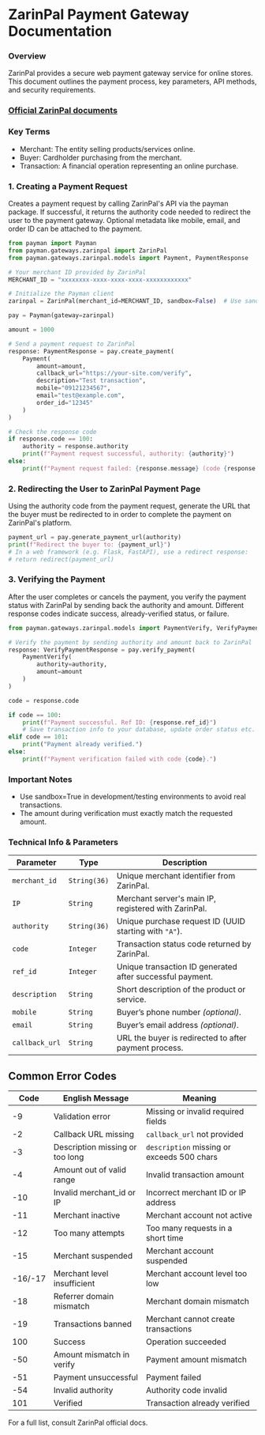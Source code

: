 # ZarinPal Payment Gateway Documentation

### Overview

ZarinPal provides a secure web payment gateway service for online stores. This document outlines the payment process, key parameters, API methods, and security requirements.

### [Official ZarinPal documents](https://www.zarinpal.com/docs/)

### Key Terms

- Merchant: The entity selling products/services online.
- Buyer: Cardholder purchasing from the merchant.
- Transaction: A financial operation representing an online purchase.

### 1. Creating a Payment Request
Creates a payment request by calling ZarinPal's API via the payman package. If successful, it returns the authority code needed to redirect the user to the payment gateway. Optional metadata like mobile, email, and order ID can be attached to the payment.

```python
from payman import Payman
from payman.gateways.zarinpal import ZarinPal
from payman.gateways.zarinpal.models import Payment, PaymentResponse

# Your merchant ID provided by ZarinPal
MERCHANT_ID = "xxxxxxxx-xxxx-xxxx-xxxx-xxxxxxxxxxxx"

# Initialize the Payman client
zarinpal = ZarinPal(merchant_id=MERCHANT_ID, sandbox=False)  # Use sandbox=True for testing

pay = Payman(gateway=zarinpal)

amount = 1000

# Send a payment request to ZarinPal
response: PaymentResponse = pay.create_payment(
    Payment(
        amount=amount,
        callback_url="https://your-site.com/verify",
        description="Test transaction",
        mobile="09121234567",
        email="test@example.com",
        order_id="12345"
    )
)

# Check the response code
if response.code == 100:
    authority = response.authority
    print(f"Payment request successful, authority: {authority}")
else:
    print(f"Payment request failed: {response.message} (code {response.code})")
```

### 2. Redirecting the User to ZarinPal Payment Page
Using the authority code from the payment request, generate the URL that the buyer must be redirected to in order to complete the payment on ZarinPal's platform.
```python
payment_url = pay.generate_payment_url(authority)
print(f"Redirect the buyer to: {payment_url}")
# In a web framework (e.g. Flask, FastAPI), use a redirect response:
# return redirect(payment_url)
```

### 3. Verifying the Payment
After the user completes or cancels the payment, you verify the payment status with ZarinPal by sending back the authority and amount. Different response codes indicate success, already-verified status, or failure.
```python
from payman.gateways.zarinpal.models import PaymentVerify, VerifyPaymentResponse

# Verify the payment by sending authority and amount back to ZarinPal
response: VerifyPaymentResponse = pay.verify_payment(
    PaymentVerify(
        authority=authority, 
        amount=amount
    )
)

code = response.code

if code == 100:
    print(f"Payment successful. Ref ID: {response.ref_id}")
    # Save transaction info to your database, update order status etc.
elif code == 101:
    print("Payment already verified.")
else:
    print(f"Payment verification failed with code {code}.")
```

### Important Notes

- Use sandbox=True in development/testing environments to avoid real transactions.
- The amount during verification must exactly match the requested amount.


### Technical Info & Parameters

| Parameter      | Type         | Description                                               |
| -------------- | ------------ | --------------------------------------------------------- |
| `merchant_id`  | `String(36)` | Unique merchant identifier from ZarinPal.                 |
| `IP`           | `String`     | Merchant server's main IP, registered with ZarinPal.      |
| `authority`    | `String(36)` | Unique purchase request ID (UUID starting with `"A"`).    |
| `code`         | `Integer`    | Transaction status code returned by ZarinPal.             |
| `ref_id`       | `Integer`    | Unique transaction ID generated after successful payment. |
| `description`  | `String`     | Short description of the product or service.              |
| `mobile`       | `String`     | Buyer’s phone number *(optional)*.                        |
| `email`        | `String`     | Buyer’s email address *(optional)*.                       |
| `callback_url` | `String`     | URL the buyer is redirected to after payment process.     |


## Common Error Codes

| Code    | English Message                 | Meaning                                    |
|---------|---------------------------------|--------------------------------------------|
| -9      | Validation error                | Missing or invalid required fields         |
| -2      | Callback URL missing            | `callback_url` not provided                |
| -3      | Description missing or too long | `description` missing or exceeds 500 chars |
| -4      | Amount out of valid range       | Invalid transaction amount                 |
| -10     | Invalid merchant_id or IP       | Incorrect merchant ID or IP address        |
| -11     | Merchant inactive               | Merchant account not active                |
| -12     | Too many attempts               | Too many requests in a short time          |
| -15     | Merchant suspended              | Merchant account suspended                 |
| -16/-17 | Merchant level insufficient     | Merchant account level too low             |
| -18     | Referrer domain mismatch        | Merchant domain mismatch                   |
| -19     | Transactions banned             | Merchant cannot create transactions        |
| 100     | Success                         | Operation succeeded                        |
| -50     | Amount mismatch in verify       | Payment amount mismatch                    |
| -51     | Payment unsuccessful            | Payment failed                             |
| -54     | Invalid authority               | Authority code invalid                     |
| 101     | Verified                        | Transaction already verified               |
For a full list, consult ZarinPal official docs.
